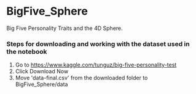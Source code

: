 # BigFive_Sphere
Big Five Personality Traits and the 4D Sphere.

### Steps for downloading and working with the dataset used in the notebook

1) Go to https://www.kaggle.com/tunguz/big-five-personality-test
2) Click Download Now
3) Move 'data-final.csv' from the downloaded folder to BigFive_Sphere/data
